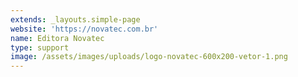 ```yaml
---
extends: _layouts.simple-page
website: 'https://novatec.com.br'
name: Editora Novatec
type: support
image: /assets/images/uploads/logo-novatec-600x200-vetor-1.png
---
```


